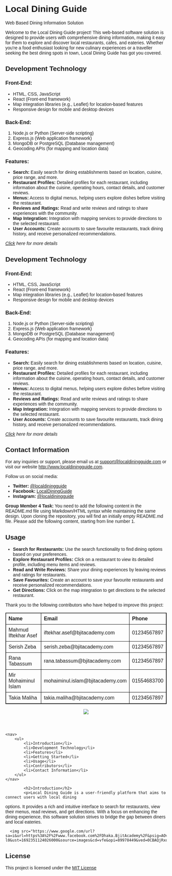 <h1>Local Dining Guide</h1>
<p>Web Based Dining Information Solution</p>
<p>Welcome to the Local Dining Guide project! This web-based software solution is designed to 
provide users with comprehensive dining information, making it easy for them to explore 
and discover local restaurants, cafes, and eateries. Whether you're a food enthusiast looking 
for new culinary experiences or a traveller seeking the best dining spots in town, Local 
Dining Guide has got you covered.</p>

## Development Technology

### Front-End:
- HTML, CSS, JavaScript
- React (Front-end framework)
- Map integration libraries (e.g., Leaflet) for location-based features
- Responsive design for mobile and desktop devices

### Back-End:
1. Node.js or Python (Server-side scripting)
2. Express.js (Web application framework)
3. MongoDB or PostgreSQL (Database management)
4. Geocoding APIs (for mapping and location data)

### Features:
- **Search:** Easily search for dining establishments based on location, cuisine, price range, and more.
- **Restaurant Profiles:** Detailed profiles for each restaurant, including information about the cuisine, operating hours, contact details, and customer reviews.
- **Menus:** Access to digital menus, helping users explore dishes before visiting the restaurant.
- **Reviews and Ratings:** Read and write reviews and ratings to share experiences with the community.
- **Map Integration:** Integration with mapping services to provide directions to the selected restaurant.
- **User Accounts:** Create accounts to save favourite restaurants, track dining history, and receive personalized recommendations.

*[Click](https://bjitacademy.com/) here for more details*


## Development Technology

### Front-End:
- HTML, CSS, JavaScript
- React (Front-end framework)
- Map integration libraries (e.g., Leaflet) for location-based features
- Responsive design for mobile and desktop devices

### Back-End:
1. Node.js or Python (Server-side scripting)
2. Express.js (Web application framework)
3. MongoDB or PostgreSQL (Database management)
4. Geocoding APIs (for mapping and location data)

### Features:
- **Search:** Easily search for dining establishments based on location, cuisine, price range, and more.
- **Restaurant Profiles:** Detailed profiles for each restaurant, including information about the cuisine, operating hours, contact details, and customer reviews.
- **Menus:** Access to digital menus, helping users explore dishes before visiting the restaurant.
- **Reviews and Ratings:** Read and write reviews and ratings to share experiences with the community.
- **Map Integration:** Integration with mapping services to provide directions to the selected restaurant.
- **User Accounts:** Create accounts to save favourite restaurants, track dining history, and receive personalized recommendations.

*[Click](https://bjitacademy.com/) here for more details*





<h2><strong>Contact Information</strong></h2>
<p>For any inquiries or support, please email us at 
<a href="mailto:support@localdiningguide.com">support@localdiningguide.com</a> 
or visit our website <a href="http://www.localdiningguide.com">http://www.localdiningguide.com</a>.</p>
<p>Follow us on social media:</p>
<ul>
   <li><strong>Twitter:</strong> 
   <a href="https://twitter.com/localdiningguide">@localdiningguide</a>
   </li>
   <li><strong>Facebook:</strong> 
   <a href="https://www.facebook.com/LocalDiningGuide">LocalDiningGuide</a>
   </li>
   <li><strong>Instagram:</strong> 
   <a href="https://www.instagram.com/localdiningguide">@localdiningguide</a>
   </li>
</ul>


<!DOCTYPE html>
<html>

<head>
    <style>
        body {
            font-family: Arial, sans-serif;

        .code-box {
            border: 1px solid #ddd;
            padding: 1px;
            border-radius: 5px;
        }
    </style>
</head>

<body>

<h2>Getting Started</h2>
<p><i> Follow these steps to get Local Dining Guide up and running on your local machine.</i></p>

<h3>Prerequisites</h3>

<p><b>Web Browser:</b> Ensure you have a modern web browser installed to access the Local Dining Guide interface.</p>
<p><b>Internet Connection:</b> A stable internet connection is required to fetch restaurant data and images.</p>


    <p><h3>Installation</h3></p>
    <ol>
        <li >Clone the Repository: Start by cloning this repository to your local machine.</li>
<br>
        <code class="code-box">git clone https://github.com/yourusername/local-dining-guide.git</code></li>
<br>
        <li >Navigate to Directory: Move into the project directory.</li>
<br>
        <code class="code-box">cd local-dining-guide</code></li>
<br>
        <li >Launch the Application: Open the index.html file in your web browser.</li>
<br>
        <code class="code-box">open index.html</code></li>
    </ol>





<html>
<head>
    <style>
        table {
            border-collapse: collapse;
            width: 80%;
        }
        th, td {
            border: 1px solid black;
            padding: 8px;
            text-align: left;
        }
    </style>
</head>
<body>
    <span><strong>Group Member 4 Task:</strong></span>
    <span>You need to add the following content in the README.md file using Markdown/HTML syntax while maintaining the same design. Upon cloning the repository, you will find an initially empty README.md file. Please add the following content, starting from line number 1.</span>
    <h2>Usage</h2>
    <ul>
        <li><strong>Search for Restaurants:</strong> Use the search functionality to find dining options based on your preferences.</li>
        <li><strong>Explore Restaurant Profiles:</strong> Click on a restaurant to view its detailed profile, including menu items and reviews.</li>
        <li><strong>Read and Write Reviews:</strong> Share your dining experiences by leaving reviews and ratings for restaurants.</li>
        <li><strong>Save Favourites:</strong> Create an account to save your favourite restaurants and receive personalized recommendations.</li>
        <li><strong>Get Directions:</strong> Click on the map integration to get directions to the selected restaurant.</li>
    </ul>
    <p>Thank you to the following contributors who have helped to improve this project:</p>
<table border="1">
        <tr>
            <th>Name</th>
            <th>Email</th>
            <th>Phone</th>
        </tr>
        <tr>
            <td>Mahmud Iftekhar Asef</td>
            <td>iftekhar.asef@bjitacademy.com</td>
            <td>01234567897</td>
        </tr>
        <tr>
            <td>Serish Zeba</td>
            <td>serish.zeba@bjitacademy.com</td>
            <td>01234567897</td>
        </tr>
        <tr>
            <td>Rana Tabassum</td>
            <td>rana.tabassum@bjitacademy.com</td>
            <td>01234567897</td>
        </tr>
        <tr>
            <td>Mir Mohaiminul Islam</td>
            <td>mohaiminul.islam@bjitacademy.com</td>
            <td>01554683700</td>
        </tr>
        <tr>
            <td>Takia Maliha</td>
            <td>takia.maliha@bjitacademy.com</td>
            <td>01234567897</td>
        </tr>
    </table>
    <header>
        <!-- Add your banner here -->
        <img src="https://www.google.com/search?sca_esv=557735838&sxsrf=AB5stBhho21Bjavd9G7uZtnk2OlYQIzf-Q:1692264720440&q=project+logo+bjit&tbm=isch&source=lnms&sa=X&ved=2ahUKEwi59ZusseOAAxUG3TgGHfwpB7gQ0pQJegQICBAB&biw=1366&bih=611&dpr=1#imgrc=OGob5zPt4kbzJM">
    </header>
    
    <nav>
        <ul>
            <li>Introduction</li>
            <li>Development Technology</li>
            <li>Features</li>
            <li>Getting Started</li>
            <li>Usage</li>
            <li>Contributors</li>
            <li>Contact Information</li>
        </ul>
    </nav>
   
            <h2>Introduction</h2>
            <p>Local Dining Guide is a user-friendly platform that aims to connect users with local dining 
options. It provides a rich and intuitive interface to search for restaurants, view their menus, 
read reviews, and get directions. With a focus on enhancing the dining experience, this 
software solution strives to bridge the gap between diners and local eateries.
</p>
      
      <img src="https://www.google.com/url?sa=i&url=https%3A%2F%2Fwww.facebook.com%2FDhaka.BjitAcademy%2F&psig=AOvVaw2nWtzvkC6yFZ6PRTXvF-l0&ust=1692351124026000&source=images&cd=vfe&opi=89978449&ved=0CBAQjRxqFwoTCJCR0a6x44ADFQAAAAAdAAAAABAX">

   <footer>
     <h2>License</h2>
    <p>This project is licensed under the <a href="https://opensource.org/licenses/MIT" target="_blank">MIT License</a></p>
</footer>

</body>
</html>
